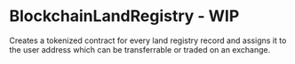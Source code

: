# BlockchainLandRegistry - WIP
Creates a tokenized contract for every land registry record and assigns it to the user address which can be transferrable or traded on an exchange.
